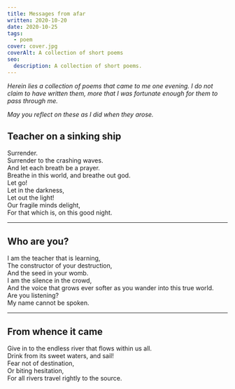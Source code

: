 ```yaml
---
title: Messages from afar
written: 2020-10-20
date: 2020-10-25
tags:
  - poem
cover: cover.jpg
coverAlt: A collection of short poems
seo:
  description: A collection of short poems.
---
```


*Herein lies a collection of poems that came to me one evening. I do not claim to
have written them, more that I was fortunate enough for them to pass through me.*

*May you reflect on these as I did when they arose.*


## Teacher on a sinking ship

Surrender.\
Surrender to the crashing waves.\
And let each breath be a prayer.\
Breathe in this world, and breathe out god.\
Let go!\
Let in the darkness,\
Let out the light!\
Our fragile minds delight,\
For that which is, on this good night.

---

## Who are you?

I am the teacher that is learning,\
The constructor of your destruction,\
And the seed in your womb.\
I am the silence in the crowd,\
And the voice that grows ever softer as you wander into this true world.\
Are you listening?\
My name cannot be spoken.

---

## From whence it came

Give in to the endless river that flows within us all.\
Drink from its sweet waters, and sail!\
Fear not of destination,\
Or biting hesitation,\
For all rivers travel rightly to the source.
